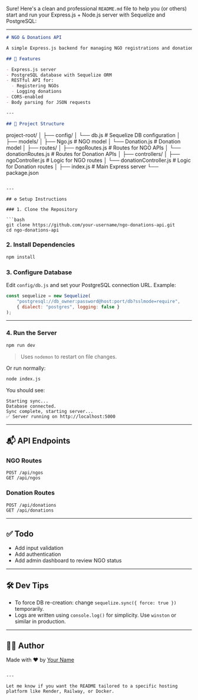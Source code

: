 Sure! Here's a clean and professional `README.md` file to help you (or others) start and run your Express.js + Node.js server with Sequelize and PostgreSQL:

---

```markdown
# NGO & Donations API

A simple Express.js backend for managing NGO registrations and donation records, using PostgreSQL and Sequelize ORM.

## 🚀 Features

- Express.js server
- PostgreSQL database with Sequelize ORM
- RESTful API for:
  - Registering NGOs
  - Logging donations
- CORS-enabled
- Body parsing for JSON requests

---

## 📁 Project Structure
```

project-root/
│
├── config/
│ └── db.js # Sequelize DB configuration
│
├── models/
│ ├── Ngo.js # NGO model
│ └── Donation.js # Donation model
│
├── routes/
│ ├── ngoRoutes.js # Routes for NGO APIs
│ └── donationRoutes.js # Routes for Donation APIs
│
├── controllers/
│ ├── ngoController.js # Logic for NGO routes
│ └── donationController.js # Logic for Donation routes
│
├── index.js # Main Express server
└── package.json

````

---

## ⚙️ Setup Instructions

### 1. Clone the Repository

```bash
git clone https://github.com/your-username/ngo-donations-api.git
cd ngo-donations-api
````

### 2. Install Dependencies

```bash
npm install
```

### 3. Configure Database

Edit `config/db.js` and set your PostgreSQL connection URL. Example:

```js
const sequelize = new Sequelize(
	"postgresql://db_owner:password@host:port/db?sslmode=require",
	{ dialect: "postgres", logging: false }
);
```

---

### 4. Run the Server

```bash
npm run dev
```

> Uses `nodemon` to restart on file changes.

Or run normally:

```bash
node index.js
```

You should see:

```
Starting sync...
Database connected.
Sync complete, starting server...
✅ Server running on http://localhost:5000
```

---

## 📬 API Endpoints

### NGO Routes

```
POST /api/ngos
GET /api/ngos
```

### Donation Routes

```
POST /api/donations
GET /api/donations
```

---

## ✅ Todo

- Add input validation
- Add authentication
- Add admin dashboard to review NGO status

---

## 🛠 Dev Tips

- To force DB re-creation: change `sequelize.sync({ force: true })` temporarily.
- Logs are written using `console.log()` for simplicity. Use `winston` or similar in production.

---

## 🧑‍💻 Author

Made with ❤️ by [Your Name](https://github.com/your-username)

```

---

Let me know if you want the README tailored to a specific hosting platform like Render, Railway, or Docker.
```
